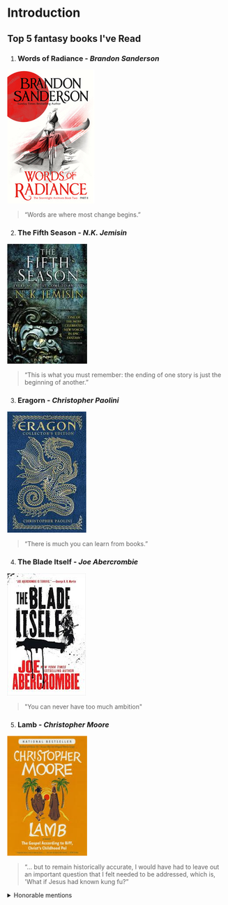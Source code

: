 # Introduction
Top 5 fantasy books I've Read
----------
1. ### Words of Radiance - *Brandon Sanderson*
![Words of Radiance](./assets/brokenTrident_2.jpg)
> “Words are where most change begins.”

2. ### The Fifth Season - *N.K. Jemisin*
![The Fifth Season](./assets/brokenTrident_3.jpg)
> “This is what you must remember: the ending of one story is just the beginning of another.” 

3. ### Eragorn - *Christopher Paolini*
![Eragorn](./assets/brokenTrident_4.jpg)
>“There is much you can learn from books.”

4. ### The Blade Itself - *Joe Abercrombie*
![The Blade Itself](./assets/brokenTrident_5.jpg)
> "You can never have too much ambition"

5. ### Lamb - *Christopher Moore*

![Lamb](./assets/brokenTrident_6.jpg)
>“... but to remain historically accurate, I would have had to leave out an important question that I felt needed to be addressed, which is, 'What if Jesus had known kung fu?”


<details>

<summary>Honorable mentions</summary>

- Harry Potter - The Order of the Phoenix
- Vicious 
- Jade City
- The Lies of Lock Lamora



</details>
